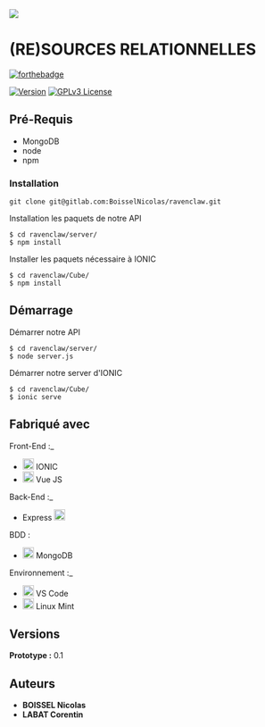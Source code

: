 <img src="https://ecole-alternance.cesi.fr/wp-content/themes/cesi/static/logo/ecole-alternance.svg">

# (RE)SOURCES RELATIONNELLES
[![forthebadge](https://forthebadge.com/images/badges/built-with-love.svg)]()

[![Version](https://badge.fury.io/gh/tterb%2FHyde.svg)]()
[![GPLv3 License](https://img.shields.io/badge/License-GPL%20v3-yellow.svg)]()



## Pré-Requis

 - MongoDB
 - node
 - npm


### Installation
```
git clone git@gitlab.com:BoisselNicolas/ravenclaw.git
```

Installation les paquets de notre API

```
$ cd ravenclaw/server/
$ npm install
```

Installer les paquets nécessaire à IONIC
```
$ cd ravenclaw/Cube/
$ npm install
```


## Démarrage
Démarrer notre API

```
$ cd ravenclaw/server/
$ node server.js
```

Démarrer notre server d'IONIC
```
$ cd ravenclaw/Cube/
$ ionic serve
```


## Fabriqué avec

Front-End :_
* <img src="https://miro.medium.com/max/352/1*rZY47WiUohIbDS1W2bmVyA.png" alt="drawing" width="20px" /> IONIC 
* <img src="https://upload.wikimedia.org/wikipedia/commons/thumb/9/95/Vue.js_Logo_2.svg/1200px-Vue.js_Logo_2.svg.png" alt="drawing" width="20px" /> Vue JS 

Back-End :_
* Express <img src="https://upload.wikimedia.org/wikipedia/commons/thumb/9/99/Unofficial_JavaScript_logo_2.svg/1200px-Unofficial_JavaScript_logo_2.svg.png" alt="drawing" width="20px" />  

BDD :
* <img src="https://prnewswire2-a.akamaihd.net/p/1893751/sp/189375100/thumbnail/entry_id/0_prmivf9l/def_height/400/def_width/400/version/100031/type/1" alt="drawing" width="20px" /> MongoDB

Environnement :_
* <img src="https://www.armandphilippot.com/wp-content/uploads/2020/03/vs-code.jpg" alt="drawing" width="20px" /> VS Code
* <img src="https://www.nicepng.com/png/full/65-653471_linux-mint-comments-linux-mint-icon-black.png" alt="drawing" width="20px" /> Linux Mint


## Versions

**Prototype :** 0.1


## Auteurs

* **BOISSEL Nicolas** 
* **LABAT Corentin**



